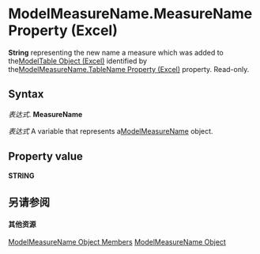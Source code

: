 
# ModelMeasureName.MeasureName Property (Excel)

 **String** representing the new name a measure which was added to the[ModelTable Object (Excel)](c853beb6-f2e7-dda0-b33a-8110a6c23de8.md) identified by the[ModelMeasureName.TableName Property (Excel)](e23e1221-bef8-4ad3-f057-27beacac5fdd.md) property. Read-only.


## Syntax

 _表达式_. **MeasureName**

 _表达式_ A variable that represents a[ModelMeasureName](91151066-7217-d589-63c7-a21431671397.md) object.


## Property value

 **STRING**


## 另请参阅


#### 其他资源


[ModelMeasureName Object Members](http://msdn.microsoft.com/library/64d9060d-6066-b06b-8cc5-f94efe591185%28Office.15%29.aspx)
[ModelMeasureName Object](91151066-7217-d589-63c7-a21431671397.md)